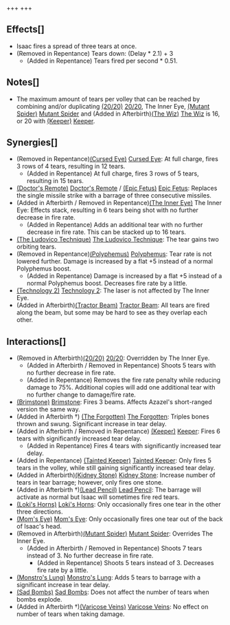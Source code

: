 +++
+++

Effects[]
---------


* Isaac fires a spread of three tears at once.
* (Removed in Repentance) Tears down: (Delay * 2.1) + 3
	+ (Added in Repentance) Tears fired per second * 0.51.


Notes[]
-------


* The maximum amount of tears per volley that can be reached by combining and/or duplicating [(20/20)](/wiki/20/20 "20/20") [20/20](/wiki/20/20 "20/20"), The Inner Eye, [(Mutant Spider)](/wiki/Mutant_Spider "Mutant Spider") [Mutant Spider](/wiki/Mutant_Spider "Mutant Spider") and (Added in Afterbirth)[(The Wiz)](/wiki/The_Wiz "The Wiz") [The Wiz](/wiki/The_Wiz "The Wiz") is 16, or 20 with  [(Keeper)](/wiki/Keeper "Keeper") [Keeper](/wiki/Keeper "Keeper").


Synergies[]
-----------


* (Removed in Repentance)[(Cursed Eye)](/wiki/Cursed_Eye "Cursed Eye") [Cursed Eye](/wiki/Cursed_Eye "Cursed Eye"): At full charge, fires 3 rows of 4 tears, resulting in 12 tears.
	+ (Added in Repentance) At full charge, fires 3 rows of 5 tears, resulting in 15 tears.
* [(Doctor's Remote)](/wiki/Doctor%27s_Remote "Doctor's Remote") [Doctor's Remote](/wiki/Doctor%27s_Remote "Doctor's Remote") / [(Epic Fetus)](/wiki/Epic_Fetus "Epic Fetus") [Epic Fetus](/wiki/Epic_Fetus "Epic Fetus"): Replaces the single missile strike with a barrage of three consecutive missiles.
* (Added in Afterbirth / Removed in Repentance)[(The Inner Eye)](/wiki/The_Inner_Eye "The Inner Eye") The Inner Eye: Effects stack, resulting in 6 tears being shot with no further decrease in fire rate.
	+ (Added in Repentance) Adds an additional tear with no further decrease in fire rate. This can be stacked up to 16 tears.
* [(The Ludovico Technique)](/wiki/The_Ludovico_Technique "The Ludovico Technique") [The Ludovico Technique](/wiki/The_Ludovico_Technique "The Ludovico Technique"): The tear gains two orbiting tears.
* (Removed in Repentance)[(Polyphemus)](/wiki/Polyphemus "Polyphemus") [Polyphemus](/wiki/Polyphemus "Polyphemus"): Tear rate is not lowered further. Damage is increased by a flat +5 instead of a normal Polyphemus boost.
	+ (Added in Repentance) Damage is increased by a flat +5 instead of a normal Polyphemus boost. Decreases fire rate by a little.
* [(Technology 2)](/wiki/Technology_2 "Technology 2") [Technology 2](/wiki/Technology_2 "Technology 2"): The laser is not affected by The Inner Eye.
* (Added in Afterbirth)[(Tractor Beam)](/wiki/Tractor_Beam "Tractor Beam") [Tractor Beam](/wiki/Tractor_Beam "Tractor Beam"): All tears are fired along the beam, but some may be hard to see as they overlap each other.


Interactions[]
--------------


* (Removed in Afterbirth)[(20/20)](/wiki/20/20 "20/20") [20/20](/wiki/20/20 "20/20"): Overridden by The Inner Eye.
	+ (Added in Afterbirth / Removed in Repentance) Shoots 5 tears with no further decrease in fire rate.
	+ (Added in Repentance) Removes the fire rate penalty while reducing damage to 75%. Additional copies will add one additional tear with no further change to damage/fire rate.
* [(Brimstone)](/wiki/Brimstone "Brimstone") [Brimstone](/wiki/Brimstone "Brimstone"): Fires 3 beams. Affects Azazel's short-ranged version the same way.
* (Added in Afterbirth †) [(The Forgotten)](/wiki/The_Forgotten "The Forgotten") [The Forgotten](/wiki/The_Forgotten "The Forgotten"): Triples bones thrown and swung. Significant increase in tear delay.
* (Added in Afterbirth / Removed in Repentance) [(Keeper)](/wiki/Keeper "Keeper") [Keeper](/wiki/Keeper "Keeper"): Fires 6 tears with significantly increased tear delay.
	+ (Added in Repentance) Fires 4 tears with significantly increased tear delay.
* (Added in Repentance) [(Tainted Keeper)](/wiki/Tainted_Keeper "Tainted Keeper") [Tainted Keeper](/wiki/Tainted_Keeper "Tainted Keeper"): Only fires 5 tears in the volley, while still gaining significantly increased tear delay.
* (Added in Afterbirth)[(Kidney Stone)](/wiki/Kidney_Stone "Kidney Stone") [Kidney Stone](/wiki/Kidney_Stone "Kidney Stone"): Increase number of tears in tear barrage; however, only fires one stone.
* (Added in Afterbirth †)[(Lead Pencil)](/wiki/Lead_Pencil "Lead Pencil") [Lead Pencil](/wiki/Lead_Pencil "Lead Pencil"): The barrage will activate as normal but Isaac will sometimes fire red tears.
* [(Loki's Horns)](/wiki/Loki%27s_Horns "Loki's Horns") [Loki's Horns](/wiki/Loki%27s_Horns "Loki's Horns"): Only occasionally fires one tear in the other three directions.
* [(Mom's Eye)](/wiki/Mom%27s_Eye "Mom's Eye") [Mom's Eye](/wiki/Mom%27s_Eye "Mom's Eye"): Only occasionally fires one tear out of the back of Isaac's head.
* (Removed in Afterbirth)[(Mutant Spider)](/wiki/Mutant_Spider "Mutant Spider") [Mutant Spider](/wiki/Mutant_Spider "Mutant Spider"): Overrides The Inner Eye.
	+ (Added in Afterbirth / Removed in Repentance) Shoots 7 tears instead of 3. No further decrease in fire rate.
		- (Added in Repentance) Shoots 5 tears instead of 3. Decreases fire rate by a little.
* [(Monstro's Lung)](/wiki/Monstro%27s_Lung "Monstro's Lung") [Monstro's Lung](/wiki/Monstro%27s_Lung "Monstro's Lung"): Adds 5 tears to barrage with a significant increase in tear delay.
* [(Sad Bombs)](/wiki/Sad_Bombs "Sad Bombs") [Sad Bombs](/wiki/Sad_Bombs "Sad Bombs"): Does not affect the number of tears when bombs explode.
* (Added in Afterbirth †)[(Varicose Veins)](/wiki/Varicose_Veins "Varicose Veins") [Varicose Veins](/wiki/Varicose_Veins "Varicose Veins"): No effect on number of tears when taking damage.


